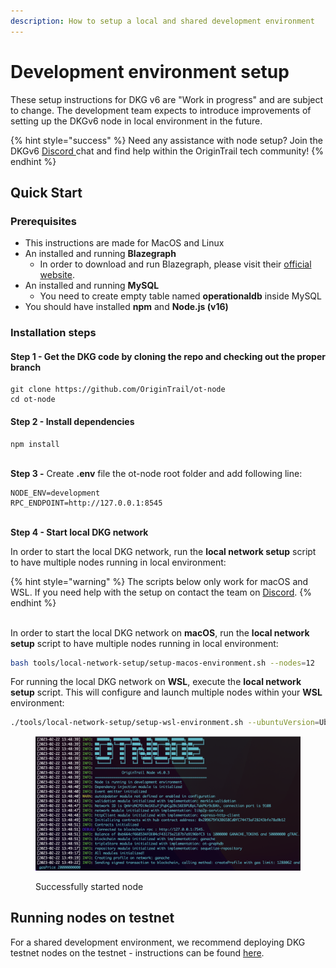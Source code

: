 ```yaml
---
description: How to setup a local and shared development environment
---
```


# Development environment setup

These setup instructions for DKG v6 are "Work in progress" and are subject to change. The development team expects to introduce improvements of setting up the DKGv6 node in local environment in the future.

{% hint style="success" %}
Need any assistance with node setup? Join the DKGv6 [Discord ](https://discord.com/invite/FCgYk2S)chat and find help within the OriginTrail tech community!
{% endhint %}

## Quick Start

### Prerequisites

* This instructions are made for MacOS and Linux
* An installed and running **Blazegraph**
  * In order to download and run Blazegraph, please visit their [official website](https://blazegraph.com/).
* An installed and running **MySQL**
  * You need to create empty table named **operationaldb** inside MySQL
* You should have installed **npm** and **Node.js (v16)**

### Installation steps

#### Step 1 - Get the DKG code by cloning the repo and checking out the proper branch

```
git clone https://github.com/OriginTrail/ot-node
cd ot-node
```

#### Step 2 - Install dependencies

```
npm install
```

\
**Step 3 -** Create **.env** file the ot-node root folder and add following line:

```
NODE_ENV=development
RPC_ENDPOINT=http://127.0.0.1:8545
```

\
**Step 4 - Start local DKG network**

In order to start the local DKG network, run the **local network setup** script to have multiple nodes running in local environment:

{% hint style="warning" %}
The scripts below only work for macOS and WSL. If you need help with the setup on contact the team on [Discord](https://discord.com/invite/FCgYk2S).
{% endhint %}

\
In order to start the local DKG network on **macOS**, run the **local network setup** script to have multiple nodes running in local environment:

```bash
bash tools/local-network-setup/setup-macos-environment.sh --nodes=12
```

For running the local DKG network on **WSL**, execute the **local network setup** script. This will configure and launch multiple nodes within your **WSL** environment:

```bash
./tools/local-network-setup/setup-wsl-environment.sh --ubuntuVersion=Ubuntu --nodes=12
```

<figure><img src="../.gitbook/assets/Screen Shot 2023-02-22 at 14.51.44 (1).png" alt=""><figcaption><p>Successfully started node</p></figcaption></figure>

## Running nodes on testnet

For a shared development environment, we recommend deploying DKG testnet nodes on the testnet - instructions can be found [here](https://docs.origintrail.io/dkg-v6-upcoming-version/setup-instructions-dockerless).
